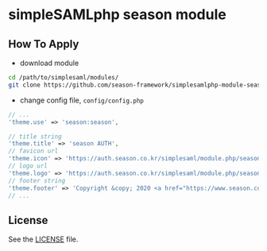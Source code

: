 # simpleSAMLphp season module

## How To Apply

- download module

```bash
cd /path/to/simplesaml/modules/
git clone https://github.com/season-framework/simplesamlphp-module-season season
```

- change config file, `config/config.php`

```php
// ...
'theme.use' => 'season:season',

// title string
'theme.title' => 'season AUTH',
// favicon url
'theme.icon' => 'https://auth.season.co.kr/simplesaml/module.php/season/res/icon.ico',
// logo url
'theme.logo' => 'https://auth.season.co.kr/simplesaml/module.php/season/res/logo.png',
// footer string
'theme.footer' => 'Copyright &copy; 2020 <a href="https://www.season.co.kr">Season Inc.</a> All Rights Reserved.',
// ...
```

## License

See the [LICENSE](https://github.com/season-framework/simplesamlphp-module-season/blob/master/LICENSE) file.